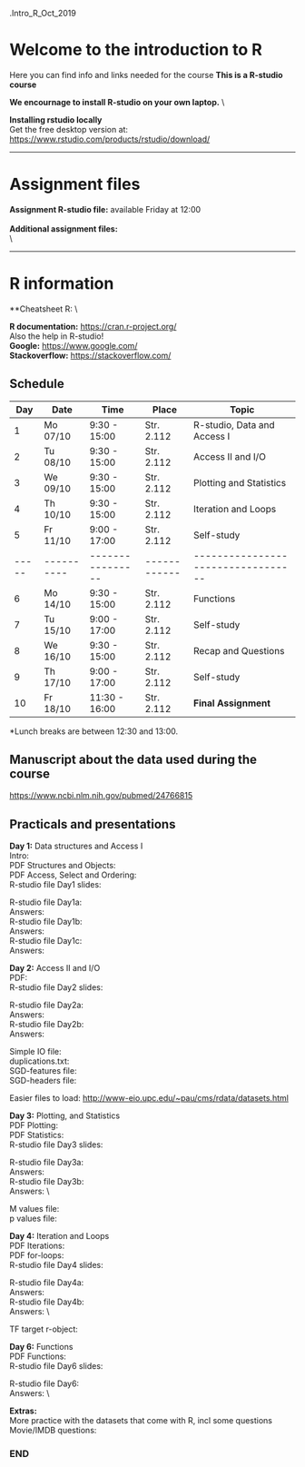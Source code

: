 .Intro_R_Oct_2019

# Welcome to the introduction to R

Here you can find info and links needed for the course
**This is a R-studio course**

**We encournage to install R-studio on your own laptop.** \

**Installing rstudio locally**\
Get the free desktop version at:
https://www.rstudio.com/products/rstudio/download/


--------------------------------------------------------------------------------------
# Assignment files 

**Assignment R-studio file:** available Friday at 12:00 \
\
**Additional assignment files:** \
\


--------------------------------------------------------------------------------------

# R information

**Cheatsheet R: \

**R documentation:** https://cran.r-project.org/ \
Also the help in R-studio! \
**Google:** https://www.google.com/ \
**Stackoverflow:** https://stackoverflow.com/ 

## Schedule

| Day | Date     | Time           | Place      | Topic                            |
|-----|----------|----------------|------------|----------------------------------|
| 1   | Mo 07/10 |  9:30 - 15:00  | Str. 2.112 | R-studio, Data and Access I      |
| 2   | Tu 08/10 |  9:30 - 15:00  | Str. 2.112 | Access II and I/O                |
| 3   | We 09/10 |  9:30 - 15:00  | Str. 2.112 | Plotting and Statistics          |
| 4   | Th 10/10 |  9:30 - 15:00  | Str. 2.112 | Iteration and Loops              |
| 5   | Fr 11/10 |  9:00 - 17:00  | Str. 2.112 | Self-study			                  |
|-----|----------|----------------|------------|----------------------------------|
| 6   | Mo 14/10 |  9:30 - 15:00  | Str. 2.112 | Functions  			                |
| 7   | Tu 15/10 |  9:00 - 17:00  | Str. 2.112 | Self-study		                    |
| 8   | We 16/10 |  9:30 - 15:00  | Str. 2.112 | Recap and Questions		          |
| 9   | Th 17/10 |  9:00 - 17:00  | Str. 2.112 | Self-study		                    |
| 10  | Fr 18/10 |  11:30 - 16:00 | Str. 2.112 | **Final Assignment** 		        |


*Lunch breaks are between 12:30 and 13:00. 

## Manuscript about the data used during the course
https://www.ncbi.nlm.nih.gov/pubmed/24766815

## Practicals and presentations ###

**Day 1:** Data structures and Access I\
Intro:  \
PDF Structures and Objects: \
PDF Access, Select and Ordering:  \
R-studio file Day1 slides:  

R-studio file Day1a:  \
Answers:  \
R-studio file Day1b: \
Answers:  \
R-studio file Day1c: \
Answers: 
 

**Day 2:** Access II and I/O \
PDF:  \
R-studio file Day2 slides:  

R-studio file Day2a: \
Answers:  \
R-studio file Day2b:  \
Answers:  

Simple IO file:  \
duplications.txt:  \
SGD-features file: \
SGD-headers file:  

Easier files to load:  http://www-eio.upc.edu/~pau/cms/rdata/datasets.html 

**Day 3:** Plotting, and Statistics \
PDF Plotting: \
PDF Statistics: \
R-studio file Day3 slides:  

R-studio file Day3a: \
Answers: \
R-studio file Day3b: \
Answers: \

M values file: \
p values file: 

**Day 4:** Iteration and Loops \
PDF Iterations: \
PDF for-loops: \
R-studio file Day4 slides:

R-studio file Day4a: \
Answers: \
R-studio file Day4b: \
Answers: \

TF target r-object: 


**Day 6:** Functions \
PDF Functions: \
R-studio file Day6 slides:

R-studio file Day6: \
Answers: \


**Extras:** \
More practice with the datasets that come with R, incl some questions \
Movie/IMDB questions: 


### END
